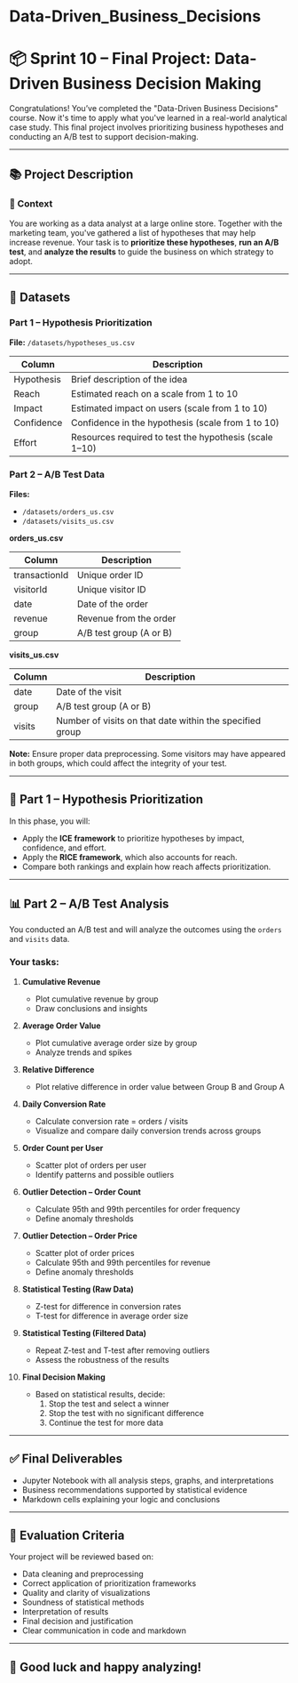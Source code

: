 # Data-Driven_Business_Decisions
# 📦 Sprint 10 – Final Project: Data-Driven Business Decision Making

Congratulations! You’ve completed the "Data-Driven Business Decisions" course. Now it's time to apply what you've learned in a real-world analytical case study. This final project involves prioritizing business hypotheses and conducting an A/B test to support decision-making.

---

## 📚 Project Description

### 🔎 Context

You are working as a data analyst at a large online store. Together with the marketing team, you've gathered a list of hypotheses that may help increase revenue. Your task is to **prioritize these hypotheses**, **run an A/B test**, and **analyze the results** to guide the business on which strategy to adopt.

---

## 📁 Datasets

### Part 1 – Hypothesis Prioritization

**File:** `/datasets/hypotheses_us.csv`

| Column      | Description                                              |
|-------------|----------------------------------------------------------|
| Hypothesis  | Brief description of the idea                            |
| Reach       | Estimated reach on a scale from 1 to 10                  |
| Impact      | Estimated impact on users (scale from 1 to 10)           |
| Confidence  | Confidence in the hypothesis (scale from 1 to 10)        |
| Effort      | Resources required to test the hypothesis (scale 1–10)   |

### Part 2 – A/B Test Data

**Files:**  
- `/datasets/orders_us.csv`  
- `/datasets/visits_us.csv`

**orders_us.csv**

| Column         | Description                                      |
|----------------|--------------------------------------------------|
| transactionId  | Unique order ID                                  |
| visitorId      | Unique visitor ID                                |
| date           | Date of the order                                |
| revenue        | Revenue from the order                           |
| group          | A/B test group (A or B)                          |

**visits_us.csv**

| Column | Description                                               |
|--------|-----------------------------------------------------------|
| date   | Date of the visit                                         |
| group  | A/B test group (A or B)                                   |
| visits | Number of visits on that date within the specified group |

**Note:** Ensure proper data preprocessing. Some visitors may have appeared in both groups, which could affect the integrity of your test.

---

## 🚀 Part 1 – Hypothesis Prioritization

In this phase, you will:

- Apply the **ICE framework** to prioritize hypotheses by impact, confidence, and effort.
- Apply the **RICE framework**, which also accounts for reach.
- Compare both rankings and explain how reach affects prioritization.

---

## 📊 Part 2 – A/B Test Analysis

You conducted an A/B test and will analyze the outcomes using the `orders` and `visits` data.

### Your tasks:

1. **Cumulative Revenue**  
   - Plot cumulative revenue by group  
   - Draw conclusions and insights

2. **Average Order Value**  
   - Plot cumulative average order size by group  
   - Analyze trends and spikes

3. **Relative Difference**  
   - Plot relative difference in order value between Group B and Group A

4. **Daily Conversion Rate**  
   - Calculate conversion rate = orders / visits  
   - Visualize and compare daily conversion trends across groups

5. **Order Count per User**  
   - Scatter plot of orders per user  
   - Identify patterns and possible outliers

6. **Outlier Detection – Order Count**  
   - Calculate 95th and 99th percentiles for order frequency  
   - Define anomaly thresholds

7. **Outlier Detection – Order Price**  
   - Scatter plot of order prices  
   - Calculate 95th and 99th percentiles for revenue  
   - Define anomaly thresholds

8. **Statistical Testing (Raw Data)**  
   - Z-test for difference in conversion rates  
   - T-test for difference in average order size

9. **Statistical Testing (Filtered Data)**  
   - Repeat Z-test and T-test after removing outliers  
   - Assess the robustness of the results

10. **Final Decision Making**  
    - Based on statistical results, decide:  
      1. Stop the test and select a winner  
      2. Stop the test with no significant difference  
      3. Continue the test for more data

---

## ✅ Final Deliverables

- Jupyter Notebook with all analysis steps, graphs, and interpretations
- Business recommendations supported by statistical evidence
- Markdown cells explaining your logic and conclusions

---

## 🏁 Evaluation Criteria

Your project will be reviewed based on:

- Data cleaning and preprocessing
- Correct application of prioritization frameworks
- Quality and clarity of visualizations
- Soundness of statistical methods
- Interpretation of results
- Final decision and justification
- Clear communication in code and markdown

---

## 📌 Good luck and happy analyzing!
